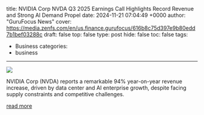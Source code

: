 title: NVIDIA Corp NVDA Q3 2025 Earnings Call Highlights Record Revenue and Strong AI Demand Propel
date: 2024-11-21 07:04:49 +0000
author: "GuruFocus News"
cover: https://media.zenfs.com/en/us.finance.gurufocus/616b8c75d397e9b80edd7b1bef03288c
draft: false
top: false
type: post
hide: false
toc: false
tags:
  - Business
categories:
  - business
---

![](https://media.zenfs.com/en/us.finance.gurufocus/616b8c75d397e9b80edd7b1bef03288c)

NVIDIA Corp (NVDA) reports a remarkable 94% year-on-year revenue increase, driven by data center and AI enterprise growth, despite facing supply constraints and competitive challenges.

[read more](https://finance.yahoo.com/news/nvidia-corp-nvda-q3-2025-070449047.html)
